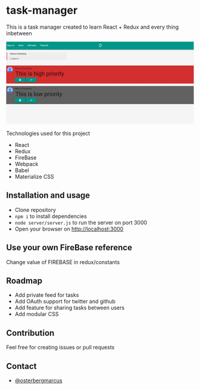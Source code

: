 # task-manager

This is a task manager created to learn React + Redux and every thing inbetween

![task-manager](/content/screenshot.JPG?raw=true)

Technologies used for this project
* React
* Redux
* FireBase
* Webpack
* Babel
* Materialize CSS

## Installation and usage
* Clone repository
* `npm i` to install dependencies
* `node server/server.js` to run the server on port 3000
* Open your browser on [http://localhost:3000](http://localhost:3000)

## Use your own FireBase reference

Change value of FIREBASE in redux/constants

## Roadmap

* Add private feed for tasks
* Add OAuth support for twitter and github
* Add feature for sharing tasks between users
* Add modular CSS

## Contribution

Feel free for creating issues or pull requests 

## Contact
* [@osterbergmarcus](http://www.twitter.com/osterbergmarcus)